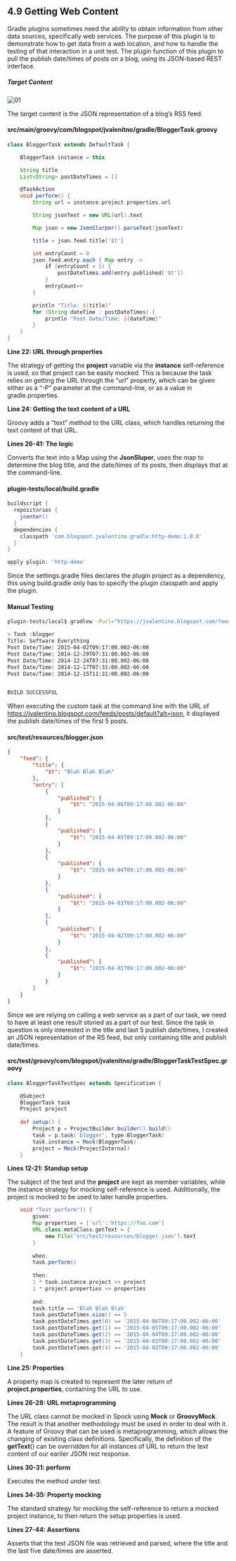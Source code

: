 ## 4.9 Getting Web Content

Gradle plugins sometimes need the ability to obtain information from other data sources, specifically web services. The purpose of this plugin is to demonstrate how to get data from a web location, and how to handle the testing of that interaction in a unit test. The plugin function of this plugin to pull the publish date/times of posts on a blog, using its JSON-based REST interface.

 

##### Target Content

![01](./wiki/01.png)

The target content is the JSON representation of a blog’s RSS feed.

 

#### src/main/groovy/com/blogspot/jvalenitno/gradle/BloggerTask.groovy

```groovy
class BloggerTask extends DefaultTask {

    BloggerTask instance = this

    String title
    List<String> postDateTimes = []

    @TaskAction
    void perform() {
        String url = instance.project.properties.url

        String jsonText = new URL(url).text

        Map json = new JsonSlurper().parseText(jsonText)

        title = json.feed.title['$t']

        int entryCount = 0
        json.feed.entry.each { Map entry ->
            if (entryCount < 5) {
                postDateTimes.add(entry.published['$t'])
            }
            entryCount++
        }

        println "Title: ${title}"
        for (String dateTime : postDateTimes) {
            println "Post Date/Time: ${dateTime}"
        }
    }
}

```

**Line 22: URL through properties**

The strategy of getting the **project** variable via the **instance** self-reference is used, so that project can be easily mocked. This is because the task relies on getting the URL through the “url” property, which can be given either as a “-P” parameter at the command-line, or as a value in gradle.properties.

 

**Line 24: Getting the text content of a URL**

Groovy adds a “text” method to the URL class, which handles returning the text content of that URL.

 

**Lines 26-41: The logic**

Converts the text into a Map using the **JsonSluper**, uses the map to determine the blog title, and the date/times of its posts, then displays that at the command-line.

 

#### plugin-tests/local/build.gradle

```groovy
buildscript {
  repositories {
	jcenter()
  }
  dependencies {
    classpath 'com.blogspot.jvalentino.gradle:http-demo:1.0.0'
  }
}

apply plugin: 'http-demo'

```

Since the settings.gradle files declares the plugin project as a dependency, this using build.gradle only has to specify the plugin classpath and apply the plugin.

 

#### Manual Testing

```bash
plugin-tests/local$ gradlew -Purl="https://jvalentino.blogspot.com/feeds/posts/default?alt=json" blogger

> Task :blogger 
Title: Software Everything
Post Date/Time: 2015-04-02T09:17:00.002-06:00
Post Date/Time: 2014-12-29T07:31:00.002-06:00
Post Date/Time: 2014-12-24T07:31:00.002-06:00
Post Date/Time: 2014-12-17T07:31:00.002-06:00
Post Date/Time: 2014-12-15T11:31:00.002-06:00


BUILD SUCCESSFUL

```

When executing the custom task at the command line with the URL of https://jvalentino.blogspot.com/feeds/posts/default?alt=json, it displayed the publish date/times of the first 5 posts.

 

#### src/test/resources/blogger.json

```json
{
	"feed": {
		"title": {
			"$t": "Blah Blah Blah"
		},
		"entry": [
			{
				"published": {
					"$t": "2015-04-06T09:17:00.002-06:00"
				}
			},
			{
				"published": {
					"$t": "2015-04-05T09:17:00.002-06:00"
				}
			},
			{
				"published": {
					"$t": "2015-04-04T09:17:00.002-06:00"
				}
			},
			{
				"published": {
					"$t": "2015-04-03T09:17:00.002-06:00"
				}
			},
			{
				"published": {
					"$t": "2015-04-02T09:17:00.002-06:00"
				}
			},
			{
				"published": {
					"$t": "2015-04-01T09:17:00.002-06:00"
				}
			}
		]
	}
}

```

Since we are relying on calling a web service as a part of our task, we need to have at least one result storied as a part of our test. Since the task in question is only interested in the title and last 5 publish date/times, I created an JSON representation of the RS feed, but only containing title and publish date/times.

 

#### src/test/groovy/com/blogspot/jvalenitno/gradle/BloggerTaskTestSpec.groovy

```groovy
class BloggerTaskTestSpec extends Specification {

    @Subject
    BloggerTask task
    Project project
    
    def setup() {
        Project p = ProjectBuilder.builder().build()
        task = p.task('blogger', type:BloggerTask)
        task.instance = Mock(BloggerTask)
        project = Mock(ProjectInternal)
    }

```

**Lines 12-21: Standup setup**

The subject of the test and the **project** are kept as member variables, while the instance strategy for mocking self-reference is used. Additionally, the project is mocked to be used to later handle properties.

```groovy
    void "Test perform"() {
        given:
        Map properties = ['url':'https://foo.com']
        URL.class.metaClass.getText = { 
            new File('src/test/resources/blogger.json').text 
        }
        
        when:
        task.perform()
        
        then:
        1 * task.instance.project >> project
        1 * project.properties >> properties
        
        and:
        task.title == 'Blah Blah Blah'
        task.postDateTimes.size() == 5
        task.postDateTimes.get(0) == '2015-04-06T09:17:00.002-06:00'
        task.postDateTimes.get(1) == '2015-04-05T09:17:00.002-06:00'
        task.postDateTimes.get(2) == '2015-04-04T09:17:00.002-06:00'
        task.postDateTimes.get(3) == '2015-04-03T09:17:00.002-06:00'
        task.postDateTimes.get(4) == '2015-04-02T09:17:00.002-06:00'
    }

```

**Line 25: Properties**

A property map is created to represent the later return of **project.properties**, containing the URL to use.

 

**Lines 26-28: URL metaprogramming**

The URL class cannot be mocked in Spock using **Mock** or **GroovyMock**. The result is that another methodology must be used in order to deal with it. A feature of Groovy that can be used is metaprogramming, which allows the changing of existing class definitions. Specifically, the definition of the **getText**() can be overridden for all instances of URL to return the text content of our earlier JSON rest response.

 

**Lines 30-31: perform**

Executes the method under test.

 

**Lines 34-35: Property mocking**

The standard strategy for mocking the self-reference to return a mocked project instance, to then return the setup properties is used.

 

**Lines 27-44: Assertions**

Asserts that the test JSON file was retrieved and parsed, where the title and the last five date/times are asserted.

